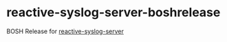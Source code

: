 # reactive-syslog-server-boshrelease

BOSH Release for [reactive-syslog-server](https://github.com/making/reactive-syslog-server)
